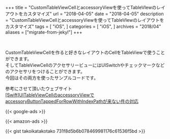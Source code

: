 +++
title = "CustomTableViewCellとaccessoryViewを使ってTableVIewのレイアウトをカスタマイズ"
url = "2018-04-05"
date = "2018-04-05"
description = "CustomTableViewCellとaccessoryViewを使ってTableVIewのレイアウトをカスタマイズ"
tags = [
    "iOS",
]
categories = [
    "iOS",
]
archives = "2018/04"
aliases = ["migrate-from-jekyl"]
+++

<br>

CustomTableViewCellを作ると好きなレイアウトのCellをTableViewで使うことができます。  
そしてTableViewCellのアクセサリービューにはUISwitchやチェックマークなどのアクセサリをつけることができます。  
今回はその両方を使ったサンプルコードです。  

参考にさせて頂いたウェブサイト  
[[Swift]UITableViewCellのaccessoryViewでaccessoryButtonTappedForRowWithIndexPathが来ない件の対応](https://qiita.com/seiko_m/items/03f71bea83e35d302d3f)

<!-- Google Ads -->
{{< google-ads >}}

<!-- Amazon Ads -->
{{< amazon-ads >}}

{{< gist takoikatakotako 731f8d5b6b078469981176c61536f5bd >}}
